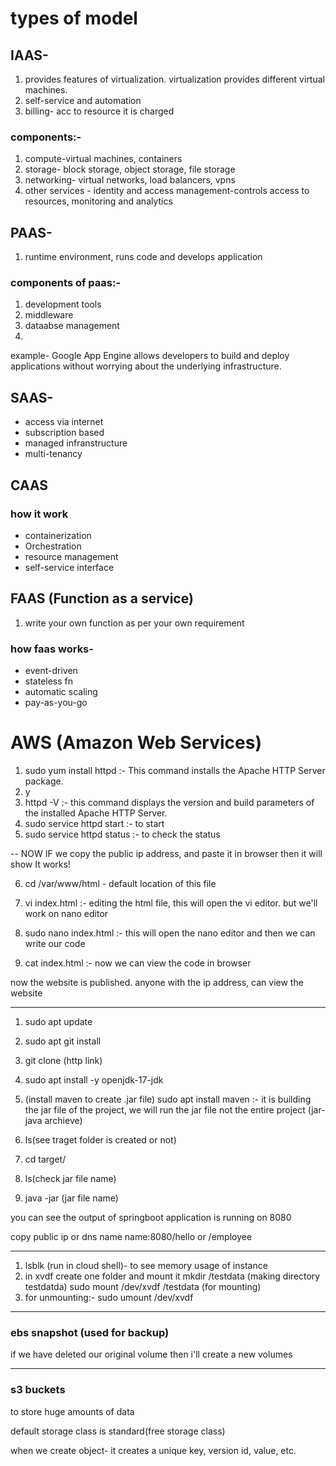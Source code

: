# types of model
## IAAS- 
1. provides features of virtualization. virtualization provides different virtual machines.
2. self-service and automation
3. billing- acc to resource it is charged
 ### components:-
  1. compute-virtual machines, containers
  2. storage- block storage, object storage, file storage
  3. networking- virtual networks, load balancers, vpns
  4. other services - identity and access management-controls access to resources, monitoring and analytics

## PAAS- 
1. runtime environment, runs code and develops application
### components of paas:-
 1. development tools
 2. middleware
 3. dataabse management
 4. 

 example- Google App Engine allows developers to build and deploy applications without worrying about the underlying infrastructure.

 ## SAAS-
 - access via internet
 - subscription based
 - managed infranstructure
 - multi-tenancy  

 ## CAAS
 ### how it work
 - containerization
 - Orchestration
 - resource management
 - self-service interface

 ## FAAS (Function as a service)
 1. write your own function as per your own requirement
  ### how faas works-
  - event-driven
  - stateless fn
  - automatic scaling
  - pay-as-you-go

# AWS (Amazon Web Services)

1. sudo yum install httpd :- This command installs the Apache HTTP Server package.
2. y
3. httpd -V :- this command displays the version and build parameters of the installed Apache HTTP Server.
4. sudo service httpd start :- to start
5. sudo service httpd status :- to check the status

-- NOW IF we copy the public ip address, and paste it in browser then it will show It works!

6. cd /var/www/html - default location of this file
7. vi index.html :- editing the html file, this will open the vi editor. but we'll work on nano editor

8. sudo nano index.html :- this will open the nano editor and then we can write our code

9. cat index.html :- now we can view the code in browser

now the website is published. anyone with the ip address, can view the website

---------------------------------------------------------------

1. sudo apt update

2. sudo apt git install

3. git clone (http link)

4. sudo apt install -y openjdk-17-jdk

5. (install maven to create .jar file)
sudo apt install maven :- it is building the jar file of the project, we will run the jar file not the entire project (jar- java archieve)

6. ls(see traget folder is created or not)

7. cd target/
8. ls(check jar file name)

9. java -jar (jar file name)

you can see the output of springboot application is running on 8080

copy public ip or dns name name:8080/hello or /employee

------------------------------------------------------------------------
1. lsblk (run in cloud shell)- to see memory usage of instance
2. in xvdf create one folder and mount it
mkdir /testdata (making directory testdatda)
sudo mount /dev/xvdf /testdata (for mounting)
3. for unmounting:-
sudo umount /dev/xvdf

-----------------------------------------------

### ebs snapshot (used for backup)
if we have deleted our original volume
then i'll create a new volumes 

-----------------------------------------------

### s3 buckets
to store huge amounts of data

default storage class is standard(free storage class)

when we create object- it creates a unique key, version id, value, etc.